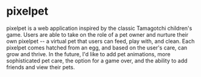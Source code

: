 # pixelpet

pixelpet is a web application inspired by the classic Tamagotchi children's game. Users are able to take on the role of a pet owner and nurture their own pixelpet -- a virtual pet that users can feed, play with, and clean. Each pixelpet comes hatched from an egg, and based on the user's care, can grow and thrive. In the future, I'd like to add pet animations, more sophisticated pet care, the option for a game over, and the ability to add friends and view their pets.

